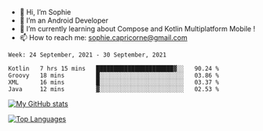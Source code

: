 - 👋 Hi, I’m Sophie
- 👀 I’m an Android Developer
- 🌱 I’m currently learning about Compose and Kotlin Multiplatform Mobile !
- 📫 How to reach me: sophie.capricorne@gmail.com


<!--START_SECTION:waka-->
```text
Week: 24 September, 2021 - 30 September, 2021

Kotlin   7 hrs 15 mins   ██████████████████████▓░░   90.24 % 
Groovy   18 mins         █░░░░░░░░░░░░░░░░░░░░░░░░   03.86 % 
XML      16 mins         █░░░░░░░░░░░░░░░░░░░░░░░░   03.37 % 
Java     12 mins         ▓░░░░░░░░░░░░░░░░░░░░░░░░   02.53 % 
```
<!--END_SECTION:waka-->

[![My GitHub stats](https://github-readme-stats.vercel.app/api?username=sophicapri&show_icons=true&theme=buefy)](https://github.com/anuraghazra/github-readme-stats)

[![Top Languages](https://github-readme-stats.vercel.app/api/top-langs/?username=sophicapri&langs_count=3&layout=compact)](https://github.com/anuraghazra/github-readme-stats)

